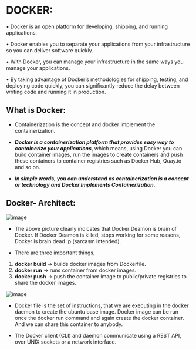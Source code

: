 # DOCKER:

•	Docker is an open platform for developing, shipping, and running applications. 

•	Docker enables you to separate your applications from your infrastructure so you can deliver software quickly. 

•	With Docker, you can manage your infrastructure in the same ways you manage your applications.

•	By taking advantage of Docker’s methodologies for shipping, testing, and deploying code quickly, you can significantly reduce the delay between writing code and running it in production.

## What is Docker:

- Containerization is the concept and docker implement the containerization.

- ***Docker is a containerization platform that provides easy way to containerize your applications***, which means, using Docker you can build container images, run the images to create containers and push these containers to container registries such as Docker Hub, Quay.io and so on.
  
- ***In simple words, you can understand as containerization is a concept or technology and Docker Implements Containerization.***

## Docker- Architect:

![image](https://github.com/gk-aws-dev/Docker/assets/154478305/f906ac7c-9a89-4003-bb98-e741c317b2ac)

- The above picture clearly indicates that Docker Deamon is brain of Docker. If Docker Deamon is killed, stops working for some reasons, Docker is brain dead :p (sarcasm intended).

- There are three important things,

1.	**docker build** -> builds docker images from Dockerfile.
2.	**docker run** -> runs container from docker images.
3.	**docker push** -> push the container image to public/private registries to share the docker images.



![image](https://github.com/gk-aws-dev/Docker/assets/154478305/4b5e877b-e2de-472c-906c-f57803478958)

-	Docker file is the set of instructions, that we are executing in the docker daemon to create the ubuntu base image. Docker image can be run once the docker run command and again create the docker container. And we can share this container to anybody.

-	The Docker client (CLI) and daemon communicate using a REST API, over UNIX sockets or a network interface.



